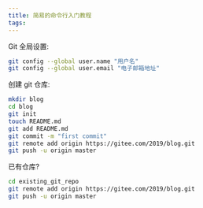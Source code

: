 ```yaml
---
title: 简易的命令行入门教程
tags:
---
```




Git 全局设置:

```bash
git config --global user.name "用户名"
git config --global user.email "电子邮箱地址"
```

创建 git 仓库:

```bash
mkdir blog
cd blog
git init
touch README.md
git add README.md
git commit -m "first commit"
git remote add origin https://gitee.com/2019/blog.git
git push -u origin master
```

已有仓库?

```bash
cd existing_git_repo
git remote add origin https://gitee.com/2019/blog.git
git push -u origin master
```

